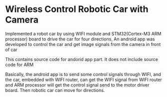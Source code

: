 Wireless Control Robotic Car with Camera
==============================

Implemented a robot car by using WIFI module and STM32(Cortex-M3 ARM processor) board to drive the car for four directions, 
An android app was developed to control the car and get image signals from the camera in front of car

This contains source code for andorid app part. It does not include source code for ARM 

Basically, the android app is to send some control signals through WIFI, and the car, embedded with WIFI router, can get the 
WIFI signal from WIFI router and ARM processor will get the control signal send to the motor driver board. Then robotic car 
can move for directions. 
